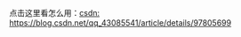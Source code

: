 点击这里看怎么用：<a href="https://blog.csdn.net/qq_43085541/article/details/97805699">csdn: https://blog.csdn.net/qq_43085541/article/details/97805699</a>
